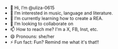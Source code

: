 - 👋 Hi, I’m @uliza-0615
- 👀 I’m interested in music, language and literature.
- 🌱 I’m currently learning how to create a REA.
- 💞️ I’m looking to collaborate on 
- 📫 How to reach me? I'm a X, FB, Inst, etc.
- 😄 Pronouns: she/her
- ⚡ Fun fact: Fun? Remind me what it's that!!

<!---
uliza-0615/uliza-0615 is a ✨ special ✨ repository because its `README.md` (this file) appears on your GitHub profile.
You can click the Preview link to take a look at your changes.
--->
